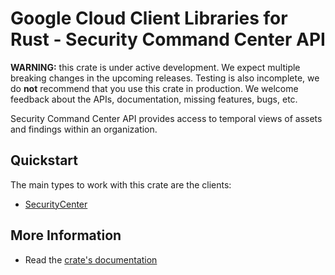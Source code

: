 # Google Cloud Client Libraries for Rust - Security Command Center API

<!-- Code generated by sidekick. DO NOT EDIT. -->

**WARNING:** this crate is under active development. We expect multiple breaking
changes in the upcoming releases. Testing is also incomplete, we do **not**
recommend that you use this crate in production. We welcome feedback about the
APIs, documentation, missing features, bugs, etc.

Security Command Center API provides access to temporal views of assets and
findings within an organization.

## Quickstart

The main types to work with this crate are the clients:

* [SecurityCenter](https://docs.rs/google-cloud-securitycenter-v2/latest/google_cloud_securitycenter_v2/client/struct.SecurityCenter.html)

## More Information

* Read the [crate's documentation](https://docs.rs/google-cloud-securitycenter-v2/latest/google-cloud-securitycenter-v2)

